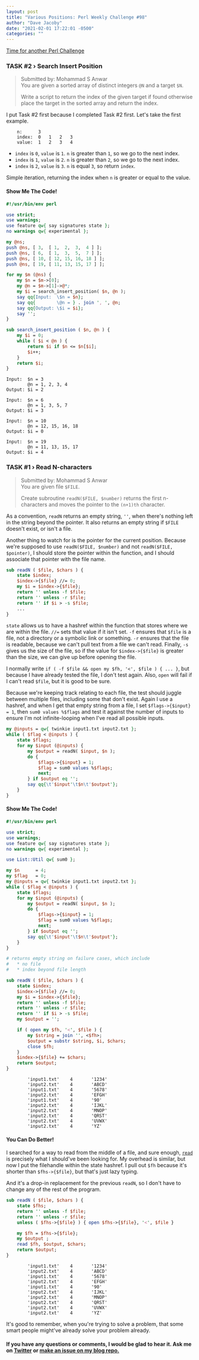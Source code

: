 ```yaml
---
layout: post
title: "Various Positions: Perl Weekly Challenge #98"
author: "Dave Jacoby"
date: "2021-02-01 17:22:01 -0500"
categories: ""
---
```


[Time for another Perl Challenge](https://perlweeklychallenge.org/blog/perl-weekly-challenge-098/)

### TASK #2 › Search Insert Position

> Submitted by: Mohammad S Anwar  
> You are given a sorted array of distinct integers `@N` and a target `$N`.
>
> Write a script to return the index of the given target if found otherwise place the target in the sorted array and return the index.

I put Task #2 first because I completed Task #2 first. Let's take the first example.

```text
    n:      3
    index:  0   1   2   3
    value:  1   2   3   4
```

- `index` is `0`, `value` is `1`. `n` is greater than `1`, so we go to the next index.
- `index` is `1`, `value` is `2`. `n` is greater than `2`, so we go to the next index.
- `index` is `2`, `value` is `3`. `n` is equal `3`, so return `index`.

Simple iteration, returning the index when `n` is greater or equal to the value.

#### Show Me The Code!

```perl
#!/usr/bin/env perl

use strict;
use warnings;
use feature qw{ say signatures state };
no warnings qw{ experimental };

my @ns;
push @ns, [ 3,  [ 1,  2,  3,  4 ] ];
push @ns, [ 6,  [ 1,  3,  5,  7 ] ];
push @ns, [ 10, [ 12, 15, 16, 18 ] ];
push @ns, [ 19, [ 11, 13, 15, 17 ] ];

for my $m (@ns) {
    my $n = $m->[0];
    my @n = $m->[1]->@*;
    my $i = search_insert_position( $n, @n );
    say qq{Input:  \$n = $n};
    say qq{        \@n = } . join ', ', @n;
    say qq{Output: \$i = $i};
    say '';
}

sub search_insert_position ( $n, @n ) {
    my $i = 0;
    while ( $i < @n ) {
        return $i if $n <= $n[$i];
        $i++;
    }
    return $i;
}
```

```text
Input:  $n = 3
        @n = 1, 2, 3, 4
Output: $i = 2

Input:  $n = 6
        @n = 1, 3, 5, 7
Output: $i = 3

Input:  $n = 10
        @n = 12, 15, 16, 18
Output: $i = 0

Input:  $n = 19
        @n = 11, 13, 15, 17
Output: $i = 4
```

### TASK #1 › Read N-characters

> Submitted by: Mohammad S Anwar  
> You are given file `$FILE`.
>
> Create subroutine `readN($FILE, $number)` returns the first n-characters and moves the pointer to the `(n+1)th` character.

As a convention, `readN` returns an empty string, `''`, when there's nothing left in the string beyond the pointer. It also returns an empty string if `$FILE` doesn't exist, or isn't a file.

Another thing to watch for is the pointer for the current position. Because we're supposed to use `readN($FILE, $number)` and not `readN($FILE, $pointer)`, I should store the pointer within the function, and I should associate that pointer with the file name.

```perl
sub readN ( $file, $chars ) {
    state $index;
    $index->{$file} //= 0;
    my $i = $index->{$file};
    return '' unless -f $file;
    return '' unless -r $file;
    return '' if $i > -s $file;
    ...
}
```

`state` allows us to have a hashref within the function that stores where we are within the file. `//=` sets that value if it isn't set. `-f` ensures that `$file` is a file, not a directory or a symbolic link or something. `-r` ensures that the file is readable, because we can't pull text from a file we can't read. Finally, `-s` gives us the size of the file, so if the value for `$index->{$file}` is greater than the size, we can give up before opening the file.

I normally write `if ( -f $file && open my $fh, '<', $file ) { ... }`, but because I have already tested the file, I don't test again. Also, `open` will fail if I can't read `$file`, but it is good to be sure.

Because we're keeping track relating to each file, the test should juggle between multiple files, including some that don't exist. Again I use a hashref, and when I get that empty string from a file, I set `$flags->{$input} = 1`, then `sum0 values %$flags` and test it against the number of inputs to ensure I'm not infinite-looping when I've read all possible inputs.

```perl
my @inputs = qw{ twinkie input1.txt input2.txt };
while ( $flag < @inputs ) {
    state $flags;
    for my $input (@inputs) {
        my $output = readN( $input, $n );
        do {
            $flags->{$input} = 1;
            $flag = sum0 values %$flags;
            next;
        } if $output eq '';
        say qq{\t'$input'\t$n\t'$output'};
    }
}
```

#### Show Me The Code!

```perl
#!/usr/bin/env perl

use strict;
use warnings;
use feature qw{ say signatures state };
no warnings qw{ experimental };

use List::Util qw{ sum0 };

my $n      = 4;
my $flag   = 0;
my @inputs = qw{ twinkie input1.txt input2.txt };
while ( $flag < @inputs ) {
    state $flags;
    for my $input (@inputs) {
        my $output = readN( $input, $n );
        do {
            $flags->{$input} = 1;
            $flag = sum0 values %$flags;
            next;
        } if $output eq '';
        say qq{\t'$input'\t$n\t'$output'};
    }
}

# returns empty string on failure cases, which include
#   * no file
#   * index beyond file length

sub readN ( $file, $chars ) {
    state $index;
    $index->{$file} //= 0;
    my $i = $index->{$file};
    return '' unless -f $file;
    return '' unless -r $file;
    return '' if $i > -s $file;
    my $output = '';

    if ( open my $fh, '<', $file ) {
        my $string = join '', <$fh>;
        $output = substr $string, $i, $chars;
        close $fh;
    }
    $index->{$file} += $chars;
    return $output;
}
```

```text
        'input1.txt'    4       '1234'
        'input2.txt'    4       'ABCD'
        'input1.txt'    4       '5678'
        'input2.txt'    4       'EFGH'
        'input1.txt'    4       '90'
        'input2.txt'    4       'IJKL'
        'input2.txt'    4       'MNOP'
        'input2.txt'    4       'QRST'
        'input2.txt'    4       'UVWX'
        'input2.txt'    4       'YZ'
```

#### You Can Do Better!

I searched for a way to read from the middle of a file, and sure enough, [`read`](https://perldoc.perl.org/functions/read) is precisely what I should've been looking for. My overhead is similar, but now I put the filehandle within the state hashref. I pull out `$fh` because it's shorter than `$fhs->{$file}`, but that's just lazy typing.

And it's a drop-in replacement for the previous `readN`, so I don't have to change any of the rest of the program.

```perl
sub readN ( $file, $chars ) {
    state $fhs;
    return '' unless -f $file;
    return '' unless -r $file;
    unless ( $fhs->{$file} ) { open $fhs->{$file}, '<', $file }

    my $fh = $fhs->{$file};
    my $output ;
    read $fh, $output, $chars;
    return $output;
}
```

```text
        'input1.txt'    4       '1234'
        'input2.txt'    4       'ABCD'
        'input1.txt'    4       '5678'
        'input2.txt'    4       'EFGH'
        'input1.txt'    4       '90'
        'input2.txt'    4       'IJKL'
        'input2.txt'    4       'MNOP'
        'input2.txt'    4       'QRST'
        'input2.txt'    4       'UVWX'
        'input2.txt'    4       'YZ'
```

It's good to remember, when you're trying to solve a problem, that some smart people might've already solve your problem already.

#### If you have any questions or comments, I would be glad to hear it. Ask me on [Twitter](https://twitter.com/jacobydave) or [make an issue on my blog repo.](https://github.com/jacoby/jacoby.github.io)
